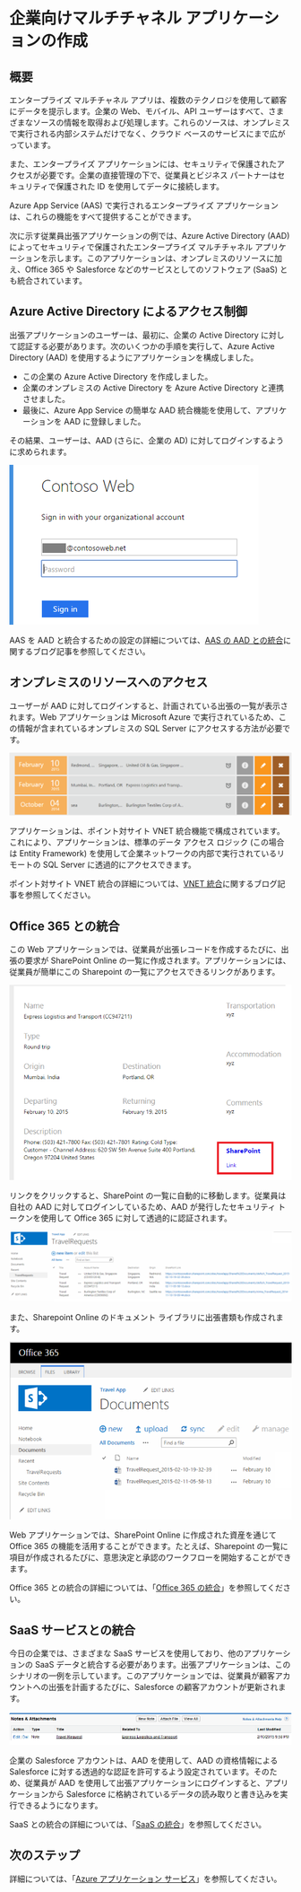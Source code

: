 <properties 
	pageTitle="エンタープライズ マルチチャネル アプリ" 
	description="オンプレミスのリソースとクラウドベースのソフトウェア サービスにまたがるマルチチャネル アプリの概要。" 
	services="app-service" 
	documentationCenter="na" 
	authors="stefsch" 
	manager="wpickett" 
	editor="jimbe"/>

<tags 
	ms.service="app-service" 
	ms.workload="web" 
	ms.tgt_pltfrm="na" 
	ms.devlang="na" 
	ms.topic="article" 
	ms.date="02/23/2015" 
	ms.author="stefsch"/>

# 企業向けマルチチャネル アプリケーションの作成

## 概要

エンタープライズ マルチチャネル アプリは、複数のテクノロジを使用して顧客にデータを提示します。企業の Web、モバイル、API ユーザーはすべて、さまざまなソースの情報を取得および処理します。これらのソースは、オンプレミスで実行される内部システムだけでなく、クラウド ベースのサービスにまで広がっています。

また、エンタープライズ アプリケーションには、セキュリティで保護されたアクセスが必要です。企業の直接管理の下で、従業員とビジネス パートナーはセキュリティで保護された ID を使用してデータに接続します。

Azure App Service (AAS) で実行されるエンタープライズ アプリケーションは、これらの機能をすべて提供することができます。

次に示す従業員出張アプリケーションの例では、Azure Active Directory (AAD) によってセキュリティで保護されたエンタープライズ マルチチャネル アプリケーションを示します。このアプリケーションは、オンプレミスのリソースに加え、Office 365 や Salesforce などのサービスとしてのソフトウェア (SaaS) とも統合されています。

## <a name="acceptablefiles"></a>Azure Active Directory によるアクセス制御

出張アプリケーションのユーザーは、最初に、企業の Active Directory に対して認証する必要があります。次のいくつかの手順を実行して、Azure Active Directory (AAD) を使用するようにアプリケーションを構成しました。

* この企業の Azure Active Directory を作成しました。
* 企業のオンプレミスの Active Directory を Azure Active Directory と連携させました。
* 最後に、Azure App Service の簡単な AAD 統合機能を使用して、アプリケーションを AAD に登録しました。 

その結果、ユーザーは、AAD (さらに、企業の AD) に対してログインするように求められます。
	
![AAD ログイン][AADLogin]

AAS を AAD と統合するための設定の詳細については、[AAS の AAD との統合][AASIntegrationwithAAD]に関するブログ記事を参照してください。

## <a name="acceptablefiles"></a>オンプレミスのリソースへのアクセス

ユーザーが AAD に対してログインすると、計画されている出張の一覧が表示されます。Web アプリケーションは Microsoft Azure で実行されているため、この情報が含まれているオンプレミスの SQL Server にアクセスする方法が必要です。

![オンプレミスの SQL Server のデータ][DatafromOnpremisesSqlServer]

アプリケーションは、ポイント対サイト VNET 統合機能で構成されています。これにより、アプリケーションは、標準のデータ アクセス ロジック (この場合は Entity Framework) を使用して企業ネットワークの内部で実行されているリモートの SQL Server に透過的にアクセスできます。

ポイント対サイト VNET 統合の詳細については、[VNET 統合][VNETIntegration]に関するブログ記事を参照してください。

## <a name="acceptablefiles"></a>Office 365 との統合

この Web アプリケーションでは、従業員が出張レコードを作成するたびに、出張の要求が SharePoint Online の一覧に作成されます。アプリケーションには、従業員が簡単にこの Sharepoint の一覧にアクセスできるリンクがあります。

![SharePoint の一覧のリンク][SharepointListLink]

リンクをクリックすると、SharePoint の一覧に自動的に移動します。従業員は自社の AAD に対してログインしているため、AAD が発行したセキュリティ トークンを使用して Office 365 に対して透過的に認証されます。

![SharePoint の一覧][SharepointList]

また、Sharepoint Online のドキュメント ライブラリに出張書類も作成されます。

![SharePoint ドキュメント ライブラリ][SharepointDocumentLibrary]

Web アプリケーションでは、SharePoint Online に作成された資産を通じて Office 365 の機能を活用することができます。たとえば、Sharepoint の一覧に項目が作成されるたびに、意思決定と承認のワークフローを開始することができます。

Office 365 との統合の詳細については、「[Office 365 の統合][Office365Integration]」を参照してください。

## <a name="acceptablefiles"></a>SaaS サービスとの統合

今日の企業では、さまざまな SaaS サービスを使用しており、他のアプリケーションの SaaS データと統合する必要があります。出張アプリケーションは、このシナリオの一例を示しています。このアプリケーションでは、従業員が顧客アカウントへの出張を計画するたびに、Salesforce の顧客アカウントが更新されます。

![Salesforce の統合][SalesforceIntegration]

企業の Salesforce アカウントは、AAD を使用して、AAD の資格情報による Salesforce に対する透過的な認証を許可するよう設定されています。そのため、従業員が AAD を使用して出張アプリケーションにログインすると、アプリケーションから Salesforce に格納されているデータの読み取りと書き込みを実行できるようになります。

SaaS との統合の詳細については、「[SaaS の統合][SaaSIntegration]」を参照してください。

## <a name="NextSteps"></a>次のステップ

詳細については、「[Azure アプリケーション サービス][AzureApplicationServices]」を参照してください。
 
[AASIntegrationwithAAD]: http://azure.microsoft.com/blog/2014/11/13/azure-websites-authentication-authorization/
[VNETIntegration]: http://azure.microsoft.com/blog/2014/09/15/azure-websites-virtual-network-integration/
[Office365Integration]: http://azure.microsoft.com/documentation/articles/app-service-logic-connector-office365/
[SaaSIntegration]: http://azure.microsoft.com/documentation/articles/app-service-logic-connector-salesforce/
[AzureApplicationServices]: ../app-service-cloud-app-platform.md

[AADLogin]: ./media/app-service-enterprise-multichannel-apps/01aAADLogin.png
[DatafromOnpremisesSqlServer]: ./media/app-service-enterprise-multichannel-apps/02aDatafromOnpremisesSqlServer.png
[SharepointListLink]: ./media/app-service-enterprise-multichannel-apps/03aSharepointListLink.png
[SharepointList]: ./media/app-service-enterprise-multichannel-apps/04aSharepointList.png
[SharepointDocumentLibrary]: ./media/app-service-enterprise-multichannel-apps/05aSharepointDocumentLibrary.png
[SalesforceIntegration]: ./media/app-service-enterprise-multichannel-apps/06aSalesforceIntegration.png

<!---HONumber=July15_HO3-->
